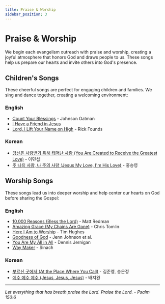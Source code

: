 ```yaml
---
title: Praise & Worship
sidebar_position: 3
---
```

 
# Praise & Worship

We begin each evangelism outreach with praise and worship, creating a joyful atmosphere that honors God and draws people to us. These songs help us prepare our hearts and invite others into God's presence.

## Children's Songs

These cheerful songs are perfect for engaging children and families. We sing and dance together, creating a welcoming environment:

### English

- [Count Your Blessings](praise-worship/count-your-blessings) - Johnson Oatman
- [I Have a Friend in Jesus](praise-worship/i-have-a-friend-in-jesus)
- [Lord, I Lift Your Name on High](praise-worship/lord-i-life-your-name-on-high) - Rick Founds

### Korean

- [당신은 사랑받기 위해 태어난 사람 (You Are Created to Receive the Greatest Love)](praise-worship/you-are-created-to-receive-the-greatest-love) - 이민섭
- [주 나의 사랑, 나 주의 사랑 (Jesus My Love, I'm His Love)](praise-worship/jesus-my-love-im-his-love) - 홍승영

## Worship Songs

These songs lead us into deeper worship and help center our hearts on God before sharing the Gospel:

### English

- [10,000 Reasons (Bless the Lord)](praise-worship/ten-thousand-reasons) - Matt Redman
- [Amazing Grace (My Chains Are Gone)](praise-worship/amazing-grace) - Chris Tomlin
- [Here I Am to Worship](praise-worship/here-i-am-to-worship) - Tim Hughes
- [Goodness of God](praise-worship/gooness-of-god) - Jenn Johnson et al.
- [You Are My All in All](praise-worship/you-are-my-all-in-all) - Dennis Jernigan
- [Way Maker](praise-worship/way-maker) - Sinach

### Korean

- [부르신 곳에서 (At the Place Where You Call)](praise-worship/at-the-place-where-you-call) - 김준영, 송은정
- [예수 예수 예수 (Jesus, Jesus, Jesus)](praise-worship/jesus-jesus-jesus) - 배지완

---

*Let everything that has breath praise the Lord. Praise the Lord. - Psalm 150:6*
